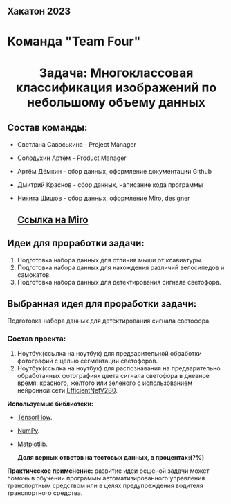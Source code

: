 ## Хакатон 2023
# Команда "Team Four"
<h1 align="center">Задача: Многоклассовая классификация изображений по небольшому объему данных
  
## Состав команды:
- Светлана Савоськина - Project Manager
- Солодухин Артём - Product Manager
- Артём Дёмкин - сбор данных, оформление документации Github
- Дмитрий Краснов - сбор данных, написание кода программы
- Никита Шишов - сбор данных, оформление Miro, designer

  ## <a href="https://miro.com/app/board/uXjVP2DInDc=/?moveToWidget=3458764543430679377&cot=14" target="_blank">Ссылка на Miro</a>

 ## Идеи для проработки задачи:
1) Подготовка набора данных для отличия мыши от клавиатуры. 
2) Подготовка набора данных для нахождения различий велосипедов и самокатов. 
3) Подготовка набора данных для детектирования сигнала светофора.
  
  ## Выбранная идея для проработки задачи:
Подготовка набора данных для детектирования сигнала светофора.

  ### Состав проекта:
  1) Ноутбук(ссылка на ноутбук) для предварительной обработки фотографий с целью сегментации светофоров.
  2) Ноутбук(ссылка на ноутбук) для распознавания на предварительно обработанных фотографиях цвета сигнала светофора в дневное время: красного, желтого или зеленого с использованием  нейронной сети <a href="https://www.tensorflow.org/api_docs/python/tf/keras/applications/efficientnet_v2/EfficientNetV2B0" target="_blank">EfficientNetV2B0</a>.
  
  **Используемые библиотеки:**
  
- [TensorFlow](https://www.tensorflow.org/).
- [NumPy](https://numpy.org/).
- [Matplotlib](https://matplotlib.org/).
  
  **Доля верных ответов на тестовых данных, в процентах:(?%)**
  
**Практическое применение:** развитие идеи решеной задачи может помочь в обучении программы автоматизированного управления транспортным средством или в целях предупреждения водителя транспортного средства.

